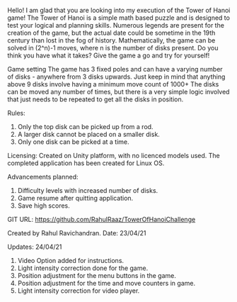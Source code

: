 Hello! I am glad that you are looking into my execution of the Tower of Hanoi game!
The Tower of Hanoi is a simple math based puzzle and is designed to test your logical and planning skills.
Numerous legends are present for the creation of the game, but the actual date could be sometime in the 19th century than lost in the fog of history.
Mathematically, the game can be solved in (2^n)-1 moves, where n is the number of disks present.
Do you think you have what it takes? Give the game a go and try for yourself!

Game setting
The game has 3 fixed poles and can have a varying number of disks - anywhere from 3 disks upwards. Just keep in mind that anything above 9 disks involve having a minimum move count of 1000+
The disks can be moved any number of times, but there is a very simple logic involved that just needs to be repeated to get all the disks in position.

Rules:
1. Only the top disk can be picked up from a rod.
2. A larger disk cannot be placed on a smaller disk.
3. Only one disk can be picked at a time.

Licensing:
Created on Unity platform, with no licenced models used.
The completed application has been created for Linux OS.

Advancements planned:
1. Difficulty levels with increased number of disks.
2. Game resume after quitting application.
3. Save high scores.

GIT URL:
https://github.com/RahulRaaz/TowerOfHanoiChallenge


Created by Rahul Ravichandran.
Date: 23/04/21

Updates:
24/04/21
1. Video Option added for instructions.
2. Light intensity correction done for the game.
3. Position adjustment for the menu buttons in the game.
4. Position adjustment for the time and move counters in game.
5. Light intensity correction for video player.
